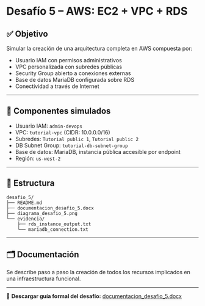 # Desafío 5 – AWS: EC2 + VPC + RDS

## ✅ Objetivo
Simular la creación de una arquitectura completa en AWS compuesta por:
- Usuario IAM con permisos administrativos
- VPC personalizada con subredes públicas
- Security Group abierto a conexiones externas
- Base de datos MariaDB configurada sobre RDS
- Conectividad a través de Internet

---

## 🔧 Componentes simulados

- Usuario IAM: `admin-devops`
- VPC: `tutorial-vpc` (CIDR: 10.0.0.0/16)
- Subredes: `Tutorial public 1`, `Tutorial public 2`
- DB Subnet Group: `tutorial-db-subnet-group`
- Base de datos: MariaDB, instancia pública accesible por endpoint
- Región: `us-west-2`

---

## 📁 Estructura

```
desafio_5/
├── README.md
├── documentacion_desafio_5.docx
├── diagrama_desafio_5.png
└── evidencia/
    ├── rds_instance_output.txt
    └── mariadb_connection.txt
```

---

## 🗂️ Documentación

Se describe paso a paso la creación de todos los recursos implicados en una infraestructura funcional.

---


📄 **Descargar guía formal del desafío:**
[documentacion_desafio_5.docx](./documentacion_desafio_5.docx)
